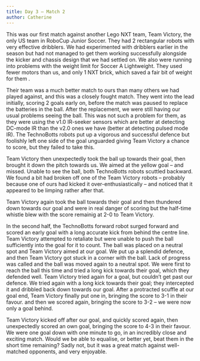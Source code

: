 ```yaml
---
title: Day 3 – Match 2
author: Catherine
---
```


This was our first match against another Lego NXT team, Team Victory, the only US team in RoboCup Junior Soccer. They had 2 rectangular robots with very effective dribblers. We had experimented with dribblers earlier in the season but had not managed to get them working successfully alongside the kicker and chassis design that we had settled on. We also were running into problems with the weight limit for Soccer A Lightweight. They used fewer motors than us, and only 1 NXT brick, which saved a fair bit of weight for them .

Their team was a much better match to ours than many others we had played against, and this was a closely fought match. They went into the lead initially, scoring 2 goals early on, before the match was paused to replace the batteries in the ball. After the replacement, we were still having our usual problems seeing the ball. This was not such a problem for them, as they were using the v1.0 IR-seeker sensors which are better at detecting DC-mode IR than the v2.0 ones we have (better at detecting pulsed mode IR).  The TechnoBotts robots put up a vigorous and successful defence but foolishly left one side of the goal unguarded giving Team Victory a chance to score, but they failed to take this.

Team Victory then unexpectedly took the ball up towards their goal, then brought it down the pitch towards us. We aimed at the yellow goal – and missed. Unable to see the ball, both TechnoBotts robots scuttled backward. We found a bit had broken off one of the Team Victory robots – probably because one of ours had kicked it over-enthusiastically – and noticed that it appeared to be limping rather after that.

Team Victory again took the ball towards their goal and then thundered down towards our goal and were in real danger of scoring but the half-time whistle blew with the score remainig at 2-0 to Team Victory.

In the second half, the TechnoBotts forward robot surged forward and scored an early goal with a long accurate kick from behind the centre line. Team Victory attempted to retaliate but were unable to push the ball sufficiently into the goal for it to count. The ball was placed on a neutral spot and Team Victory aimed at our goal. We put up a splendid defence, and then Team Victory got stuck in a corner with the ball. Lack of progress was called and the ball was moved again to a neutral spot. We were first to reach the ball this time and tried a long kick towards their goal, which they defended well. Team Victory tried again for a goal, but couldn’t get past our defence. We tried again with a long kick towards their goal; they intercepted it and dribbled back down towards our goal. After a protracted scuffle at our goal end, Team Victory finally put one in, bringing the score to 3-1 in their favour. and then we scored again, bringing the score to 3-2 – we were now only a goal behind.

Team Victory kicked off after our goal, and quickly scored again, then unexpectedly scored an own goal, bringing the score to 4-3 in their favour. We were one goal down with one minute to go, in an incredibly close and exciting match. Would we be able to equalise, or better yet, beat them in the short time remaining? Sadly not, but it was a great match against well-matched opponents, and very enjoyable.